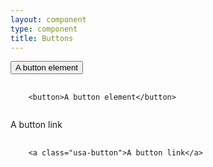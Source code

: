 ```yaml
---
layout: component
type: component
title: Buttons
---
```


<button>A button element</button>

<pre>
  <code>
    &lt;button>A button element&lt;/button>
  </code>
</pre>

<a class="usa-button">A button link</a>

<pre>
  <code>
    &lt;a class="usa-button">A button link&lt;/a>
  </code>
</pre>
